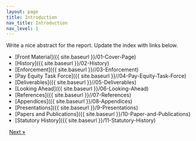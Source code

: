 ```yaml
---
layout: page
title: Introduction
nav_title: Introduction
nav_level: 1
---
```


Write a nice abstract for the report. Update the index with links below.


* [Front Material]({{ site.baseurl }}/01-Cover-Page)
* [History]({{ site.baseurl }}/02-History)
* [Enforcement]({{ site.baseurl }}//03-Enforcement)
* [Pay Equity Task Force]({{ site.baseurl }}//04-Pay-Equity-Task-Force)
* [Deliverables]({{ site.baseurl }}//05-Deliverables)
* [Looking Ahead]({{ site.baseurl }}/06-Looking-Ahead)
* [References]({{ site.baseurl }}//07-References)
* [Appendices]({{ site.baseurl }}/08-Appendices)
 * [Presentations]({{ site.baseurl }}/9-Presentations)
 * [Papers and Publications]({{ site.baseurl }}/10-Paper-and-Publications)
 * [Statutory History]({{ site.baseurl }}/11-Statutory-History)
<!-- Pagination -->
<div class="pagination">
  <a class="pagination-item older">&nbsp;</a>
  <a class="pagination-item newer" href="{{ site.baseurl }}/02-History">Next &raquo;</a>
</div>
